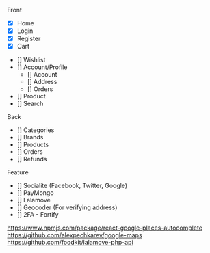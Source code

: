 Front
- [x] Home
- [x] Login
- [x] Register
- [x] Cart
- [] Wishlist
- [] Account/Profile
    - [] Account
    - [] Address
    - [] Orders
- [] Product
- [] Search

Back
- [] Categories
- [] Brands 
- [] Products
- [] Orders
- [] Refunds

Feature
- [] Socialite (Facebook, Twitter, Google)
- [] PayMongo
- [] Lalamove
- [] Geocoder (For verifying address)
- [] 2FA - Fortify

https://www.npmjs.com/package/react-google-places-autocomplete
https://github.com/alexpechkarev/google-maps
https://github.com/foodkit/lalamove-php-api